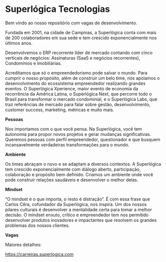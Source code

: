 # Superlógica Tecnologias

Bem vindo ao nosso repositório com vagas de desenvolvimento.

Fundada em 2001, na cidade de Campinas, a Superlógica conta com mais de 200 colaboradores em sua sede e tem crescido exponencialmente nos últimos anos. 

Desenvolvemos o ERP recorrente líder de mercado contando com cinco verticais de negócios: Assinaturas (SaaS e negócios recorrentes), Condomínios e Imobiliárias.

Acreditamos que só o empreendedorismo pode salvar o mundo. Para cumprir o nosso propósito, além de construir um belo time, nós apoiamos o desenvolvimento do ecossistema empreendedor realizando grandes eventos. O Superlógica Xperience, maior evento de economia da recorrência da América Latina, o Superlógica Next, que percorre todo o Brasil para transformar o mercado condominial, e o Superlógica Labs, que traz referências de mercado para falar sobre gestão, desenvolvimento, customer success, marketing, métricas e muito mais.

**Pessoas**

Nos importamos com o que você pensa. Na Superlógica, você tem autonomia para propor novos projetos e gerar mudanças significativas. Queremos pessoas com perfil empreendedor, questionador e que busquem incansavelmente verdadeiras transformações para o mundo.

**Ambiente**

Os times abraçam o novo e se adaptam a diversos contextos. A Superlógica tem crescido exponencialmente com diálogo aberto, participação, colaboração e propósito bem definido. Criamos um ambiente onde você pode construir relações saudáveis e desenvolver o melhor delas.

**Mindset**

“O mindset é o que importa, o resto é distração”. É com essa frase que Carlos Cêra, cofundador da Superlógica, nos inspira. Um dos nossos pilares culturais é desenvolver a mentalidade certa para tomar a melhor decisão. O mindset enxuto, crítico e empreendedor tem nos permitido desenvolver produtos inovadores e impactantes que resolvem os grandes problemas dos nossos clientes.


**Vagas**



Maiores detalhes:

https://carreiras.superlogica.com
